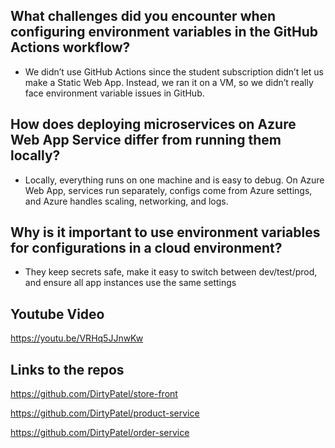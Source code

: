 ## What challenges did you encounter when configuring environment variables in the GitHub Actions workflow?
- We didn’t use GitHub Actions since the student subscription didn’t let us make a Static Web App. Instead, we ran it on a VM, so we didn’t really face environment variable issues in GitHub.


## How does deploying microservices on Azure Web App Service differ from running them locally?
- Locally, everything runs on one machine and is easy to debug. On Azure Web App, services run separately, configs come from Azure settings, and Azure handles scaling, networking, and logs.


## Why is it important to use environment variables for configurations in a cloud environment?
- They keep secrets safe, make it easy to switch between dev/test/prod, and ensure all app instances use the same settings 


## Youtube Video

https://youtu.be/VRHq5JJnwKw

## Links to the repos
 
https://github.com/DirtyPatel/store-front

https://github.com/DirtyPatel/product-service

https://github.com/DirtyPatel/order-service